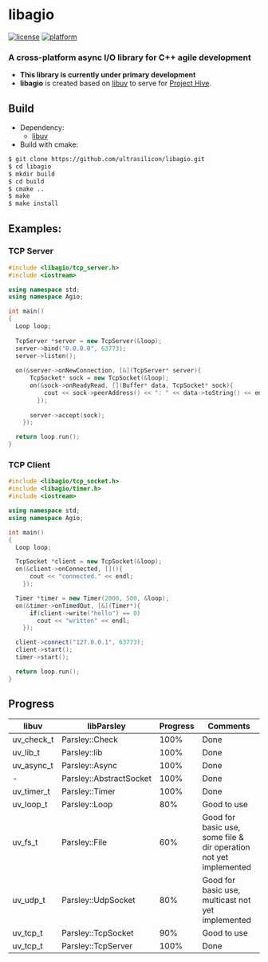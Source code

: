 # libagio
[![license](https://img.shields.io/github/license/ultrasilicon/libParsley.svg)](https://github.com/ultrasilicon/libParsley/blob/master/LICENSE)
[![platform](https://img.shields.io/badge/Platform-desktop%20%7C%20mobile-ff69b4.svg?style=flat)](http://doc.qt.io/qt-5/supported-platforms.html)

### A cross-platform async I/O library for C++ agile development
* **This library is currently under primary development**
* **libagio** is created based on [libuv](https://github.com/libuv/libuv) to serve for [Project Hive](https://github.com/HiveChat/Hive-desktop).

## Build

- Dependency:
  - [libuv](https://github.com/libuv/libuv)
- Build with cmake:

```bash
$ git clone https://github.com/ultrasilicon/libagio.git
$ cd libagio
$ mkdir build 
$ cd build
$ cmake ..
$ make
$ make install
```

## Examples:

### TCP Server

```c++
#include <libagio/tcp_server.h>
#include <iostream>

using namespace std;
using namespace Agio;

int main()
{
  Loop loop;
  
  TcpServer *server = new TcpServer(&loop);
  server->bind("0.0.0.0", 63773);
  server->listen();
  
  on(&server->onNewConnection, [&](TcpServer* server){
      TcpSocket* sock = new TcpSocket(&loop);
      on(&sock->onReadyRead, [](Buffer* data, TcpSocket* sock){
          cout << sock->peerAddress() << ": " << data->toString() << endl;
        });
      
      server->accept(sock);
    });

  return loop.run();
}
```

### TCP Client

```c++
#include <libagio/tcp_socket.h>
#include <libagio/timer.h>
#include <iostream>

using namespace std;
using namespace Agio;

int main()
{
  Loop loop;

  TcpSocket *client = new TcpSocket(&loop);
  on(&client->onConnected, [](){
      cout << "connected." << endl;
    });

  Timer *timer = new Timer(2000, 500, &loop);
  on(&timer->onTimedOut, [&](Timer*){
      if(client->write("hello") == 0)
        cout << "written" << endl;
    });

  client->connect("127.0.0.1", 63773);
  client->start();
  timer->start();

  return loop.run();
}
```



## Progress

libuv | libParsley | Progress | Comments
------- | ------- | ------- | ------- 
uv_check_t | Parsley::Check | 100% | Done 
uv_lib_t | Parsley::lib | 100% | Done 
uv_async_t | Parsley::Async | 100% | Done 
\- | Parsley::AbstractSocket | 100% |Done
uv_timer_t | Parsley::Timer | 100% | Done 
uv_loop_t | Parsley::Loop | 80% | Good to use 
uv_fs_t | Parsley::File | 60% | Good for basic use, some file & dir operation not yet implemented 
uv_udp_t | Parsley::UdpSocket | 80% | Good for basic use, multicast not yet implemented 
uv_tcp_t | Parsley::TcpSocket | 90% |Good to use
uv_tcp_t | Parsley::TcpServer | 100% |Done




